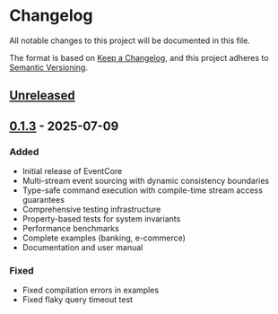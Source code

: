 # Changelog

All notable changes to this project will be documented in this file.

The format is based on [Keep a Changelog](https://keepachangelog.com/en/1.0.0/),
and this project adheres to [Semantic Versioning](https://semver.org/spec/v2.0.0.html).

## [Unreleased]

## [0.1.3] - 2025-07-09

### Added
- Initial release of EventCore
- Multi-stream event sourcing with dynamic consistency boundaries
- Type-safe command execution with compile-time stream access guarantees
- Comprehensive testing infrastructure
- Property-based tests for system invariants
- Performance benchmarks
- Complete examples (banking, e-commerce)
- Documentation and user manual

### Fixed
- Fixed compilation errors in examples
- Fixed flaky query timeout test

[unreleased]: https://github.com/jwilger/eventcore/compare/v0.1.3...HEAD
[0.1.3]: https://github.com/jwilger/eventcore/releases/tag/v0.1.3